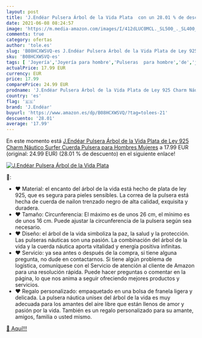 ```yaml
---
layout: post
title: 'J.Endéar Pulsera Árbol de la Vida Plata  con un 28.01 % de descuento'
date: 2021-06-08 08:24:57
image: 'https://m.media-amazon.com/images/I/412dLUC0MCL._SL500_._SL400_.jpg'
comments: true
category: ofertas
author: 'tole.es'
slug: 'B08HCXWSVQ-es J.Endéar Pulsera Árbol de la Vida Plata de Ley 925 Charm...'
sku: 'B08HCXWSVQ-es'
tags: [ 'Joyería','Joyería para hombre','Pulseras  para hombre','de','j.endéar','ley','plata', ]
actualPrice: 17.99 EUR
currency: EUR
price: 17.99
comparePrice: 24.99 EUR
prodname: 'J.Endéar Pulsera Árbol de la Vida Plata de Ley 925 Charm Náutico Surfer Cuerda Pulsera para Hombres Mujeres'
country: 'es'
flag: '🇪🇸'
brand: 'J.Endéar'
buyurl: 'https://www.amazon.es/dp/B08HCXWSVQ/?tag=tolees-21'
descuento: '28.01'
average: '17.99'
---
```


En este momento está [J.Endéar Pulsera Árbol de la Vida Plata de Ley 925 Charm Náutico Surfer Cuerda Pulsera para Hombres Mujeres](https://www.amazon.es/dp/B08HCXWSVQ/?tag=tolees-21) a 17.99 EUR (original: 24.99 EUR) (28.01 %  de descuento) en el siguiente enlace!

[![J.Endéar Pulsera Árbol de la Vida Plata ](https://m.media-amazon.com/images/I/412dLUC0MCL._SL500_._SL400_.jpg)](https://www.amazon.es/dp/B08HCXWSVQ/?tag=tolees-21)

🔎:

- ♥ Material: el encanto del árbol de la vida está hecho de plata de ley 925, que es segura para pieles sensibles. La correa de la pulsera está hecha de cuerda de nailon trenzado negro de alta calidad, exquisita y duradera.
- ♥ Tamaño: Circunferencia: El máximo es de unos 26 cm, el mínimo es de unos 16 cm. Puede ajustar la circunferencia de la pulsera según sea necesario.
- ♥ Diseño: el árbol de la vida simboliza la paz, la salud y la protección. Las pulseras náuticas son una pasión. La combinación del árbol de la vida y la cuerda náutica aporta vitalidad y energía positiva infinitas.
- ♥ Servicio: ya sea antes o después de la compra, si tiene alguna pregunta, no dude en contactarnos. Si tiene algún problema de logística, comuníquese con el Servicio de atención al cliente de Amazon para una resolución rápida. Puede hacer preguntas o comentar en la página, lo que nos anima a seguir ofreciendo mejores productos y servicios.
- ♥ Regalo personalizado: empaquetado en una bolsa de franela ligera y delicada. La pulsera náutica unisex del árbol de la vida es muy adecuada para los amantes del aire libre que están llenos de amor y pasión por la vida. También es un regalo personalizado para su amante, amigos, familia o usted mismo.

[🛒 Aquí!!!](https://www.amazon.es/dp/B08HCXWSVQ/?tag=tolees-21)
